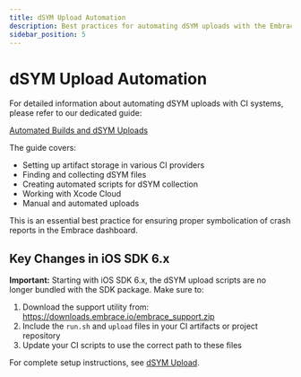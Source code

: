 ```yaml
---
title: dSYM Upload Automation
description: Best practices for automating dSYM uploads with the Embrace iOS SDK 6.x
sidebar_position: 5
---
```


# dSYM Upload Automation

For detailed information about automating dSYM uploads with CI systems, please refer to our dedicated guide:

[Automated Builds and dSYM Uploads](/ios/best-practices/ci-dsym-upload/)

The guide covers:

- Setting up artifact storage in various CI providers
- Finding and collecting dSYM files
- Creating automated scripts for dSYM collection
- Working with Xcode Cloud
- Manual and automated uploads

This is an essential best practice for ensuring proper symbolication of crash reports in the Embrace dashboard.

## Key Changes in iOS SDK 6.x

**Important:** Starting with iOS SDK 6.x, the dSYM upload scripts are no longer bundled with the SDK package. Make sure to:

1. Download the support utility from: https://downloads.embrace.io/embrace_support.zip
2. Include the `run.sh` and `upload` files in your CI artifacts or project repository
3. Update your CI scripts to use the correct path to these files

For complete setup instructions, see [dSYM Upload](/ios/6x/getting-started/dsym-upload). 
